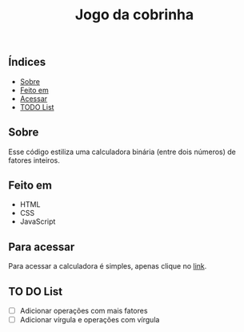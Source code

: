 <h1 align="center">Jogo da cobrinha</h1>
<br>

<h2>Índices</h2>

<ul>
    <li><a href="#sobre">Sobre</a></li>
    <li><a href="#built">Feito em</a></li>
    <li><a href="#goto">Acessar</a></li>
    <li><a href="#todo">TODO List</a></li>
</ul>

<h2 name="sobre">Sobre</h2>

Esse código estiliza uma calculadora binária (entre dois números) de fatores inteiros.

<h2 name="built">Feito em</h2>

<ul>
    <li>HTML</li>
    <li>CSS</li>
    <li>JavaScript</li>
</ul>

<h2 name="goto">Para acessar</h2>

Para acessar a calculadora é simples, apenas clique no <a href = "">link</a>.

<h2 name="todo">TO DO List</h2>


- [ ]  Adicionar operações com mais fatores 
- [ ]  Adicionar vírgula e operações com vírgula
